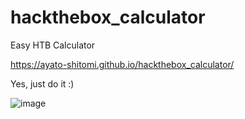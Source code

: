 # hackthebox_calculator
Easy HTB Calculator

https://ayato-shitomi.github.io/hackthebox_calculator/

Yes, just do it :)

![image](https://github.com/ayato-shitomi/hackthebox_calculator/assets/74812891/ffe701f6-95a3-4b5a-8eab-99eb6cbdcb0e)
